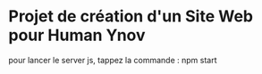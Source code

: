# Projet de création d'un Site Web pour Human Ynov

pour lancer le server js, tappez la commande : npm start

